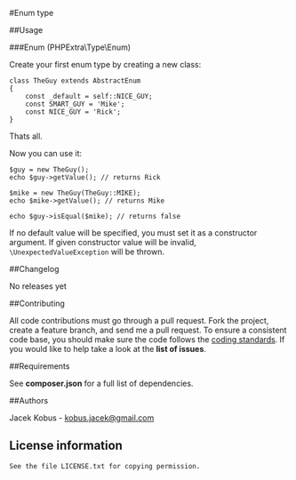 #Enum type

##Usage

###Enum (PHPExtra\Type\Enum)

Create your first enum type by creating a new class:

    class TheGuy extends AbstractEnum
    {
        const _default = self::NICE_GUY;
        const SMART_GUY = 'Mike';
        const NICE_GUY = 'Rick';
    }

Thats all.

Now you can use it:

    $guy = new TheGuy();
    echo $guy->getValue(); // returns Rick

    $mike = new TheGuy(TheGuy::MIKE);
    echo $mike->getValue(); // returns Mike

    echo $guy->isEqual($mike); // returns false

If no default value will be specified, you must set it as a constructor argument.
If given constructor value will be invalid, ``\UnexpectedValueException`` will be thrown.

##Changelog

No releases yet

##Contributing

All code contributions must go through a pull request.
Fork the project, create a feature branch, and send me a pull request.
To ensure a consistent code base, you should make sure the code follows
the [coding standards](http://symfony.com/doc/2.0/contributing/code/standards.html).
If you would like to help take a look at the **list of issues**.

##Requirements

See **composer.json** for a full list of dependencies.

##Authors

Jacek Kobus - <kobus.jacek@gmail.com>

## License information

    See the file LICENSE.txt for copying permission.